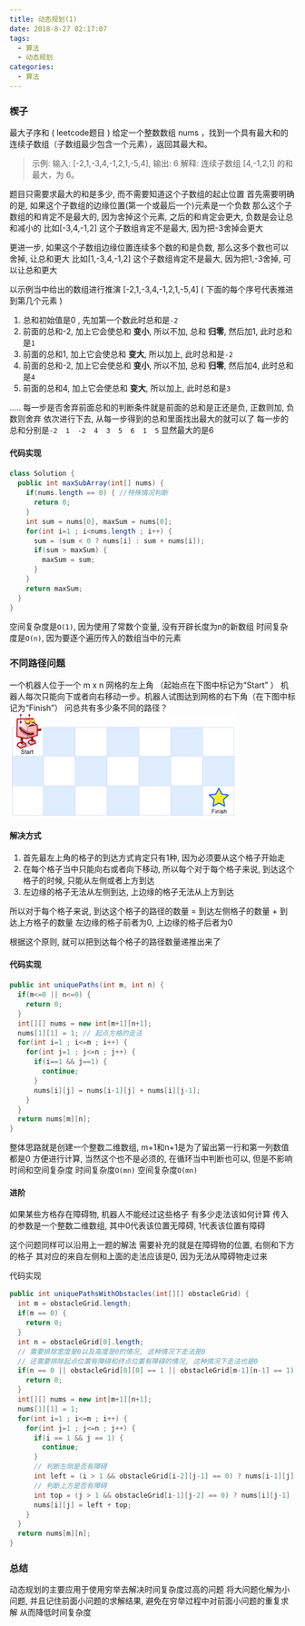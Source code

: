 ```yaml
---
title: 动态规划(1)
date: 2018-8-27 02:17:07
tags: 
  - 算法
  - 动态规划
categories: 
  - 算法
---
```


### 楔子
最大子序和 ( leetcode题目 )
给定一个整数数组 nums ，找到一个具有最大和的连续子数组（子数组最少包含一个元素），返回其最大和。
> 示例:
输入: [-2,1,-3,4,-1,2,1,-5,4],
输出: 6
解释: 连续子数组 [4,-1,2,1] 的和最大，为 6。

<!-- more -->
题目只需要求最大的和是多少, 而不需要知道这个子数组的起止位置
首先需要明确的是, 如果这个子数组的边缘位置(第一个或最后一个)元素是一个负数
那么这个子数组的和肯定不是最大的, 因为舍掉这个元素, 之后的和肯定会更大, 负数是会让总和减小的
比如[-3,4,-1,2] 这个子数组肯定不是最大, 因为把-3舍掉会更大

更进一步, 如果这个子数组边缘位置连续多个数的和是负数, 那么这多个数也可以舍掉, 让总和更大
比如[1,-3,4,-1,2] 这个子数组肯定不是最大, 因为把1,-3舍掉, 可以让总和更大

以示例当中给出的数组进行推演
[-2,1,-3,4,-1,2,1,-5,4]
( 下面的每个序号代表推进到第几个元素 )
1. 总和初始值是0 , 先加第一个数此时总和是`-2`
2. 前面的总和-2, 加上它会使总和 **变小**, 所以不加, 总和 **归零**, 然后加1, 此时总和是`1`
3. 前面的总和1, 加上它会使总和 **变大**, 所以加上, 此时总和是`-2`
4. 前面的总和-2, 加上它会使总和 **变小**, 所以不加, 总和 **归零**, 然后加4, 此时总和是`4`
5. 前面的总和4, 加上它会使总和 **变大**, 所以加上, 此时总和是`3`

.....
每一步是否舍弃前面总和的判断条件就是前面的总和是正还是负, 正数则加, 负数则舍弃
依次进行下去, 从每一步得到的总和里面找出最大的就可以了
每一步的总和分别是`-2  1  -2  4  3  5  6  1  5`
显然最大的是6

#### 代码实现
```java
class Solution {
  public int maxSubArray(int[] nums) {
    if(nums.length == 0) { //特殊情况判断
      return 0;
    }
    int sum = nums[0], maxSum = nums[0];
    for(int i=1 ; i<nums.length ; i++) {
      sum = (sum < 0 ? nums[i] : sum + nums[i]);
      if(sum > maxSum) {
        maxSum = sum;
      }
    }
    return maxSum;
  }
}
```
空间复杂度是`O(1)`, 因为使用了常数个变量, 没有开辟长度为n的新数组
时间复杂度是`O(n)`, 因为要逐个遍历传入的数组当中的元素

### 不同路径问题
一个机器人位于一个 m x n 网格的左上角 （起始点在下图中标记为“Start” ）
机器人每次只能向下或者向右移动一步。机器人试图达到网格的右下角（在下图中标记为“Finish”）
问总共有多少条不同的路径？
![不同路径问题](/images/算法/robot_maze.png)

#### 解决方式
1. 首先最左上角的格子的到达方式肯定只有1种, 因为必须要从这个格子开始走
2. 在每个格子当中只能向右或者向下移动, 所以每个对于每个格子来说, 到达这个格子的时候, 只能从左侧或者上方到达
3. 左边缘的格子无法从左侧到达, 上边缘的格子无法从上方到达

所以对于每个格子来说, 到达这个格子的路径的数量 = 到达左侧格子的数量 + 到达上方格子的数量
左边缘的格子前者为0, 上边缘的格子后者为0

根据这个原则, 就可以把到达每个格子的路径数量递推出来了

#### 代码实现
```java
public int uniquePaths(int m, int n) {
  if(m<=0 || n<=0) {
    return 0;
  }
  int[][] nums = new int[m+1][n+1];
  nums[1][1] = 1; // 起点方格的走法
  for(int i=1 ; i<=m ; i++) {
    for(int j=1 ; j<=n ; j++) {
      if(i==1 && j==1) {
        continue;
      }
      nums[i][j] = nums[i-1][j] + nums[i][j-1];
    }
  }
  return nums[m][n];
}
```
整体思路就是创建一个整数二维数组, m+1和n+1是为了留出第一行和第一列数值都是0
方便进行计算, 当然这个也不是必须的, 在循环当中判断也可以, 但是不影响时间和空间复杂度
时间复杂度`O(mn)`
空间复杂度`O(mn)`

#### 进阶
如果某些方格存在障碍物, 机器人不能经过这些格子
有多少走法该如何计算
传入的参数是一个整数二维数组, 其中0代表该位置无障碍, 1代表该位置有障碍

这个问题同样可以沿用上一题的解法
需要补充的就是在障碍物的位置, 右侧和下方的格子
其对应的来自左侧和上面的走法应该是0, 因为无法从障碍物走过来

代码实现
```java
public int uniquePathsWithObstacles(int[][] obstacleGrid) {
  int m = obstacleGrid.length;
  if(m == 0) {
    return 0;
  }
  int n = obstacleGrid[0].length;
  // 需要排除宽度是0以及高度是0的情况, 这种情况下走法是0
  // 还需要排除起点位置有障碍和终点位置有障碍的情况, 这种情况下走法也是0
  if(n == 0 || obstacleGrid[0][0] == 1 || obstacleGrid[m-1][n-1] == 1) {
    return 0;
  }
  int[][] nums = new int[m+1][n+1];
  nums[1][1] = 1;
  for(int i=1 ; i<=m ; i++) {
    for(int j=1 ; j<=n ; j++) {
      if(i == 1 && j == 1) {
        continue;
      }
      // 判断左侧是否有障碍
      int left = (i > 1 && obstacleGrid[i-2][j-1] == 0) ? nums[i-1][j] : 0;
      // 判断上方是否有障碍
      int top = (j > 1 && obstacleGrid[i-1][j-2] == 0) ? nums[i][j-1] : 0;
      nums[i][j] = left + top;
    }
  }
  return nums[m][n];
}
```

### 总结
动态规划的主要应用于使用穷举去解决时间复杂度过高的问题
将大问题化解为小问题, 并且记住前面小问题的求解结果, 避免在穷举过程中对前面小问题的重复求解
从而降低时间复杂度